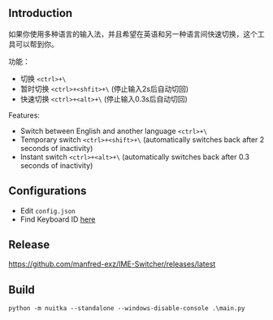 ## Introduction

如果你使用多种语言的输入法，并且希望在英语和另一种语言间快速切换，这个工具可以帮到你。

功能：
- 切换 `<ctrl>+\`
- 暂时切换 `<ctrl>+<shfit>+\` (停止输入2s后自动切回)
- 快速切换 `<ctrl>+<alt>+\` (停止输入0.3s后自动切回)

Features:
- Switch between English and another language `<ctrl>+\`
- Temporary switch `<ctrl>+<shift>+\` (automatically switches back after 2 seconds of inactivity)
- Instant switch `<ctrl>+<alt>+\` (automatically switches back after 0.3 seconds of inactivity)

## Configurations
- Edit `config.json`
- Find Keyboard ID [here](https://learn.microsoft.com/en-us/windows-hardware/manufacture/desktop/windows-language-pack-default-values?view=windows-11)

## Release

https://github.com/manfred-exz/IME-Switcher/releases/latest

## Build

```
python -m nuitka --standalone --windows-disable-console .\main.py
```
